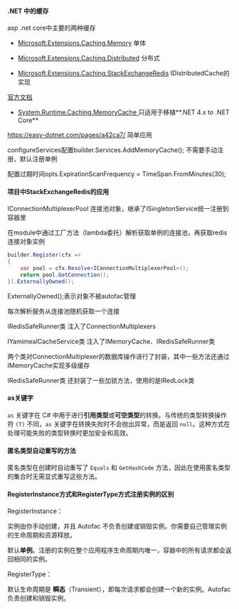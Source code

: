 #### .NET 中的缓存

asp .net core中主要的两种缓存

- [Microsoft.Extensions.Caching.Memory](https://learn.microsoft.com/zh-cn/dotnet/api/microsoft.extensions.caching.memory) 单体

  

- [Microsoft.Extensions.Caching.Distributed](https://learn.microsoft.com/zh-cn/dotnet/api/microsoft.extensions.caching.distributed)  分布式

- [Microsoft.Extensions.Caching.StackExchangeRedis](https://www.nuget.org/packages/Microsoft.Extensions.Caching.StackExchangeRedis) IDistributedCache的实现

[官方文档](https://learn.microsoft.com/zh-cn/dotnet/core/extensions/caching)

- [System.Runtime.Caching.MemoryCache ](https://learn.microsoft.com/zh-cn/dotnet/api/system.runtime.caching.memorycache) 只适用于移植**.NET 4.x to .NET Core**



https://easy-dotnet.com/pages/a42ca7/ 简单应用

configureServices配置builder.Services.AddMemoryCache();  不需要手动注册，默认注册单例

配置过期时间opts.ExpirationScanFrequency = TimeSpan.FromMinutes(30);



#### 项目中StackExchangeRedis的应用

IConnectionMultiplexerPool 连接池对象，继承了ISingletonService统一注册到容器里



在module中通过工厂方法（lambda委托）解析获取单例的连接池，再获取redis连接对象实例

```c#
builder.Register(cfx =>
{
    var pool = cfx.Resolve<IConnectionMultiplexerPool>();
    return pool.GetConnection();
}).ExternallyOwned();
```

ExternallyOwned();表示对象不被autofac管理

每次解析服务从连接池随机获取一个连接



IRedisSafeRunner类 注入了ConnectionMultiplexers

IYamimealCacheService类 注入了IMemoryCache、IRedisSafeRunner类

两个类对ConnectionMultiplexer的数据库操作进行了封装，其中一些方法还通过IMemoryCache实现多级缓存

IRedisSafeRunner类 还封装了一些加锁方法，使用的是IRedLock类



#### as关键字

`as` 关键字在 C# 中用于进行**引用类型**或**可空类型**的转换。与传统的类型转换操作符 `(T)` 不同，`as` 关键字在转换失败时不会抛出异常，而是返回 `null`。这种方式在处理可能失败的类型转换时更加安全和高效。



#### 匿名类型自动重写的方法

匿名类型在创建时自动重写了 `Equals` 和 `GetHashCode` 方法，因此在使用匿名类型的集合时无需显式重写这些方法。



#### RegisterInstance方式和RegisterType方式注册实例的区别

RegisterInstance：

实例由你手动创建，并且 Autofac 不负责创建或销毁实例。你需要自己管理实例的生命周期和资源释放。

默认**单例**。注册的实例在整个应用程序生命周期内唯一，容器中的所有请求都会返回相同的实例。

RegisterType：

默认生命周期是 **瞬态**（Transient），即每次请求都会创建一个新的实例。Autofac 负责创建和销毁实例。